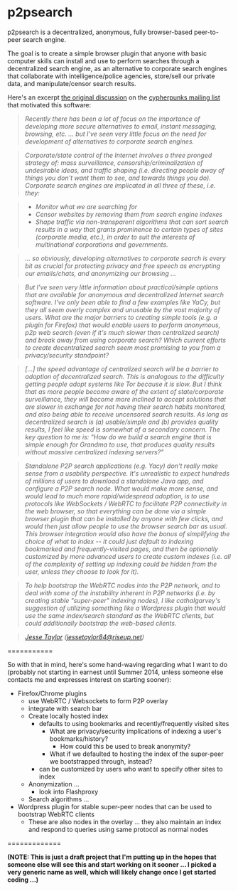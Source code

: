 p2psearch
=========

p2psearch is a decentralized, anonymous, fully browser-based peer-to-peer search engine. 

The goal is to create a simple browser plugin that anyone with basic computer skills can install and use to perform searches through a decentralized search engine, as an alternative to corporate search engines that collaborate with intelligence/police agencies, store/sell our private data, and manipulate/censor search results.

Here's an excerpt <a href="https://cpunks.org//pipermail/cypherpunks/2013-December/002666.html">the original discussion</a> on the <a href="https://cpunks.org/">cypherpunks mailing list</a> that motivated this software:

>*Recently there has been a lot of focus on the importance of developing more secure alternatives to email, instant messaging, browsing, etc. ... but I've seen very little focus on the need for development of alternatives to corporate search engines.*

>*Corporate/state control of the Internet involves a three pronged strategy of: mass surveillance, censorship/criminalization of undesirable ideas, and traffic shaping (i.e. directing people away of things you don't want them to see, and towards things you do). Corporate search engines are implicated in all three of these, i.e. they:*

  > * <em> Monitor what we are searching for </em>
  > * <em> Censor websites by removing them from search engine indexes</em>
  > * <em> Shape traffic via non-transparent algorithms that can sort search results in a way that grants prominence to certain types of sites (corporate media, etc.), in order to suit the interests of multinational corporations and governments.</em>

>*... so obviously, developing alternatives to corporate search is every bit as crucial for protecting privacy and free speech as encrypting our emails/chats, and anonymizing our browsing ...*

>*But I've seen very little information about practical/simple options that are available for anonymous and decentralized Internet search software. I've only been able to find a few examples like YaCy, but they all seem overly complex and unusable by the vast majority of users. What are the major barriers to creating simple tools (e.g. a plugin for Firefox) that would enable users to perform anonymous, p2p web search (even if it's much slower than centralized search) and break away from using corporate search? Which current efforts to create decentralized search seem most promising to you from a privacy/security standpoint?*

>*[...] the speed advantage of centralized search will be a barrier to adoption of decentralized search. This is analogous to the difficulty getting people adopt systems like Tor because it is slow. But I think that as more people become aware of the extent of state/corporate surveillance, they will become more inclined to accept solutions that are slower in exchange for not having their search habits monitored, and also being able to receive uncensored search results. As long as decentralized search is (a) usable/simple and (b) provides quality results, I feel like speed is somewhat of a secondary concern. The key question to me is: "How do we build a search engine that is simple enough for Grandma to use, that produces quality results without massive centralized indexing servers?"*

>*Standalone P2P search applications (e.g. Yacy) don't really make sense from a usability perspective. It's unrealistic to expect hundreds of millions of users to download a standalone Java app, and configure a P2P search node. What would make more sense, and would lead to much more rapid/widespread adoption, is to use protocols like WebSockets / WebRTC to facilitate P2P connectivity in the web browser, so that everything can be done via a simple browser plugin that can be installed by anyone with few clicks, and would then just allow people to use the browser search bar as usual. This browser integration would also have the bonus of simplifying the choice of what to index -- it could just default to indexing bookmarked and frequently-visited pages, and then be optionally customized by more advanced users to create custom indexes (i.e. all of the complexity of setting up indexing could be hidden from the user, unless they choose to look for it).*

>*To help bootstrap the WebRTC nodes into the P2P network, and to deal with some of the instability inherent in P2P networks (i.e. by creating stable "super-peer" indexing nodes), I like cathalgarvey's suggestion of utilizing something like a Wordpress plugin that would use the same index/search standard as the WebRTC clients, but could additionally bootstrap the web-based clients.*

> <em><a href="http://www.interference.cc">Jesse Taylor</a> (jessetaylor84@riseup.net)</em>

===========

So with that in mind, here's some hand-waving regarding what I want to do (probably not starting in earnest until Summer 2014, unless someone else contacts me and expresses interest on starting sooner):

* Firefox/Chrome plugins
  * use WebRTC / Websockets to form P2P overlay
  * integrate with search bar
  * Create locally hosted index
    * defaults to using bookmarks and recently/frequently visited sites
      * What are privacy/security implications of indexing a user's bookmarks/history?
        * How could this be used to break anonymity? 
      * What if we defaulted to hosting the index of the super-peer we bootstrapped through, instead?
    * can be customized by users who want to specify other sites to index
  * Anonymization ...
    * look into Flashproxy
  * Search algorithms ...
* Wordpress plugin for stable super-peer nodes that can be used to bootstrap WebRTC clients
  * These are also nodes in the overlay ... they also maintain an index and respond to queries using same protocol as normal nodes

=============


**(NOTE: This is just a draft project that I'm putting up in the hopes that someone else will see this and start working on it sooner ... I picked a very generic name as well, which will likely change once I get started coding ...)**
